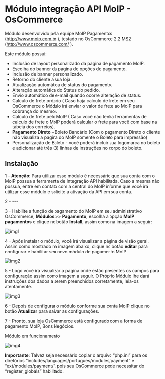 Módulo integração API MoIP - OsCommerce
========================================

Módulo desenvolvido pela equipe MoIP Pagamentos (http://www.moip.com.br ), testado no OsCommerce 2.2 MS2 (http://www.oscommerce.com/ ).

Este módulo possui:

* Inclusão de layout personalizado da pagina de pagamento MoIP.
* Escolha do banner da pagina de opções de pagamento.
* Inclusão de banner personalizado.
* Retorno do cliente a sua loja.
* Atualização automática de status do pagamento.
* Alteração automática do Status do pedido.
* Envio automático de e-mail quando ocorre alteração de status.
* Calculo de frete próprio ( Caso haja calculo de frete em seu OsCommerce o Módulo irá enviar o valor de frete ao MoIP para cobrança do mesmo).
* Calculo de frete pelo MoIP ( Caso você não tenha ferramentas de calculo de frete o MoIP poderá calcular o frete para você com base na tabela dos correios).
* **Pagamento Direto** – Boleto Bancário (Com o pagamento Direto o cliente não visualiza a pagina do MoIP somente o Boleto para impressão)
* Personalização de Boleto - você poderá incluir sua logomarca no boleto e adicionar até três (3) linhas de instruções no corpo do boleto.

Instalação
----------

1 - **Atenção**: Para utilizar esse módulo é necessário que sua conta com o MoIP possua a ferramenta de Integração API habilitada. Caso a mesma não possua, entre em contato com a central do MoIP informe que você irá utilizar esse módulo e solicite a ativação da API em sua conta.

2 - ---

3 - Habilite a função de pagamento do MoIP em seu administrativo OsCommerce, **Módulos** >> **Pagamento**, escolha a opção **MoIP pagamentos** e clique no botão **Install**, assim como na imagem a seguir:


![img1](http://labs.moip.com.br/imagens_documentacao/moip_oscommerce1.png)

4 - Após instalar o módulo, você irá visualizar a página de visão geral. Assim como mostrado na imagem abaixo, clique no botão **editar** para configurar e habilitar seu novo módulo de pagamento MoIP.


![img2](http://labs.moip.com.br/imagens_documentacao/moip_oscommerce2.png)

5 - Logo você irá visualizar a pagina onde estão presentes os campos para configuração assim como imagem a seguir. O Próprio Módulo lhe dará instruções dos dados a serem preenchidos corretamente, leia-os atentamente.


![img3](http://labs.moip.com.br/imagens_documentacao/moip_oscommerce3.png)

6 - Depois de configurar o módulo conforme sua conta MoIP clique no botão **Atualizar** para salvar as configurações.

7 - Pronto, sua loja OsCommerce está configurado com a forma de pagamento MoIP, Bons Negócios.

Módulo em funcionamento

 
![img4](http://labs.moip.com.br/imagens_documentacao/moip_oscommerce4.png)


**Importante**: Talvez seja necessário copiar o arquivo “php.ini” para os diretórios “includes/languages/portugues/modules/payment” e “ext/modules/payment/”, pois seu OsCommerce pode necessitar do “register_globals” habilitado.


